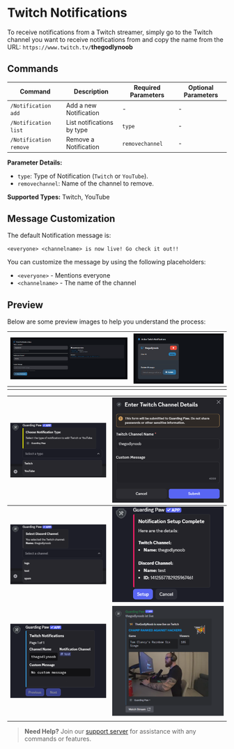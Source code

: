 # Twitch Notifications

To receive notifications from a Twitch streamer, simply go to the Twitch channel you want to receive notifications from and copy the name from the URL: `https://www.twitch.tv/`**thegodlynoob**





## Commands

| Command                | Description                | Required Parameters | Optional Parameters |
| ---------------------- | -------------------------- | ------------------- | ------------------- |
| `/Notification add`    | Add a new Notification     | -                   | -                   |
| `/Notification list`   | List notifications by type | `type`              | -                   |
| `/Notification remove` | Remove a Notification      | `removechannel`     | -                   |

**Parameter Details:**
- `type`: Type of Notification (`Twitch` or `YouTube`).
- `removechannel`: Name of the channel to remove.

**Supported Types:** Twitch, YouTube

## Message Customization

The default Notification message is:
```
<everyone> <channelname> is now live! Go check it out!!
```

You can customize the message by using the following placeholders:
- `<everyone>` - Mentions everyone
- `<channelname>` - The name of the channel

## Preview

Below are some preview images to help you understand the process:



| ![Twitch Channel Name Example](../assets/images/Notification/TwitchChannelNameExample.png) | ![Active Twitch Notifications](../assets/images/Notification/ActiveTwitchNotifications.png) |
| ------------------------------------------------------------------------------------------ | ------------------------------------------------------------------------------------------- |
|                                                                                            |                                                                                             |


| ![Notification Discord Select](../assets/images/Notification/notification_discord_Select.png)   | ![Twitch Name Entry](../assets/images/Notification/twitch/Notification_Discord_Twitchname.png)     |
| ----------------------------------------------------------------------------------------------- | -------------------------------------------------------------------------------------------------- |
| ![Discord Channel Select](../assets/images/Notification/Notification_Discord_Channel.png)       | ![Twitch Final Setup](../assets/images/Notification/twitch/Notification_Discord_Final.png)         |
| ![Twitch Notification List](../assets/images/Notification/twitch/Notification_Discord_List.png) | ![Live Notification Preview](../assets/images/Notification/twitch/Notification_Discord_Result.png) |
|                                                                                                 |                                                                                                    |











> **Need Help?** Join our [support server](https://pnnet.dev/discord) for assistance with any commands or features.

